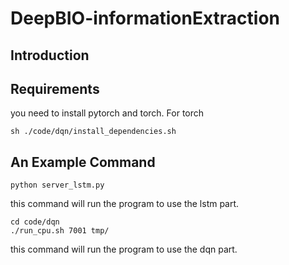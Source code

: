 # DeepBIO-informationExtraction

## Introduction
## Requirements
you need to install pytorch and torch. For torch
```
sh ./code/dqn/install_dependencies.sh
```
## An Example Command
```
python server_lstm.py
```
this command will run the program to use the lstm part.
```
cd code/dqn
./run_cpu.sh 7001 tmp/
```
this command will run the program to use the dqn part.
